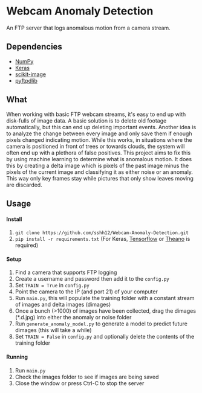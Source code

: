 # Webcam Anomaly Detection

An FTP server that logs anomalous motion from a camera stream.

## Dependencies
* [NumPy](http://www.numpy.org/)
* [Keras](https://keras.io)
* [scikit-image](http://scikit-image.org)
* [pyftpdlib](https://github.com/giampaolo/pyftpdlib)

## What
When working with basic FTP webcam streams, it's easy to end up with disk-fulls of image data.
A basic solution is to delete old footage automatically, but this can end up deleting important events. 
Another idea is to analyze the change between every image and only save them if enough pixels changed
indicating motion. While this works, in situations where the camera is positioned in front of trees or towards
clouds, the system will often end up with a plethora of false positives. This project aims to fix this by
using machine learning to determine what is anomalous motion. It does this by creating a delta image which
is pixels of the past image minus the pixels of the current image and classifying it as either noise or an
anomaly. This way only key frames stay while pictures that only show leaves moving are discarded.

## Usage

#### Install
1. ```git clone https://github.com/sshh12/Webcam-Anomaly-Detection.git```
2. ```pip install -r requirements.txt``` (For Keras, [Tensorflow](https://www.tensorflow.org/) or [Theano](http://deeplearning.net/software/theano/) is required)

#### Setup
1. Find a camera that supports FTP logging
2. Create a username and password then add it to the ```config.py```
3. Set ```TRAIN = True``` in ```config.py```
4. Point the camera to the IP (and port 21) of your computer
5. Run ```main.py```, this will populate the training folder with a constant stream of images and delta images (dimages)
6. Once a bunch (>1000) of images have been collected, drag the dimages (\*.d.jpg) into either the anomaly or noise folder
7. Run ```generate_anomaly_model.py``` to generate a model to predict future dimages (this will take a while)
8. Set ```TRAIN = False``` in ```config.py``` and optionally delete the contents of the training folder

#### Running
1. Run ```main.py```
2. Check the images folder to see if images are being saved
3. Close the window or press Ctrl-C to stop the server
